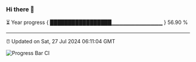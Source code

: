 ### Hi there 👋

⏳ Year progress { █████████████████▁▁▁▁▁▁▁▁▁▁▁▁▁ } 56.90 %

---

⏰ Updated on Sat, 27 Jul 2024 06:11:04 GMT

![Progress Bar CI](https://github.com/Shyam-Makwana/GitHub-Actions-Demo/workflows/Progress%20Bar%20CI/badge.svg)
